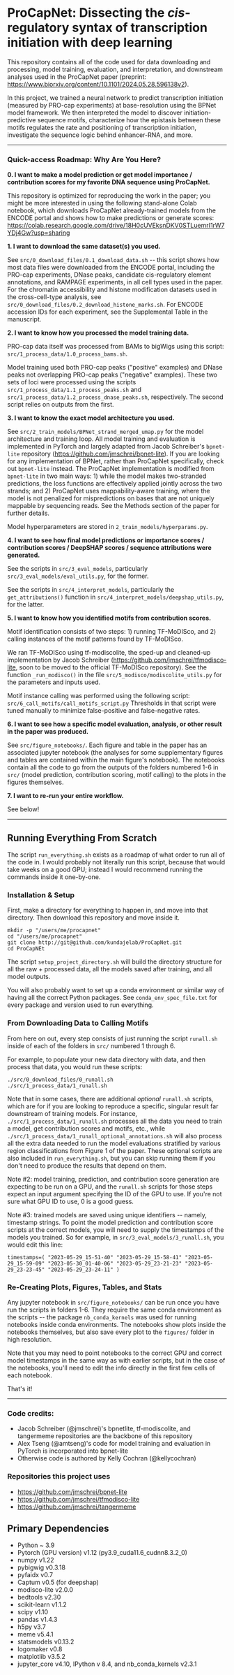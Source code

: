 # ProCapNet: Dissecting the *cis*-regulatory syntax of transcription initiation with deep learning

This repository contains all of the code used for data downloading and processing, model training, evaluation, and interpretation, and downstream analyses used in the ProCapNet paper (preprint: https://www.biorxiv.org/content/10.1101/2024.05.28.596138v2).

In this project, we trained a neural network to predict transcription initiation (measured by PRO-cap experiments) at base-resolution using the BPNet model framework. We then interpreted the model to discover initiation-predictive sequence motifs, characterize how the epistasis between these motifs regulates the rate and positioning of transcription initiation, investigate the sequence logic behind enhancer-RNA, and more.

---

### Quick-access Roadmap: Why Are You Here?

**0. I want to make a model prediction or get model importance / contribution scores for my favorite DNA sequence using ProCapNet.**

This repository is optimized for reproducing the work in the paper; you might be more interested in using the following stand-alone Colab notebook, which downloads ProCapNet already-trained models from the ENCODE portal and shows how to make predictions or generate scores: https://colab.research.google.com/drive/18H0cUVEksnDKV0STLuemrI1rW7YDj4Gw?usp=sharing 

**1. I want to download the same dataset(s) you used.**

See `src/0_download_files/0.1_download_data.sh` -- this script shows how most data files were downloaded from the ENCODE portal, including the PRO-cap experiments, DNase peaks, candidate cis-regulatory element annotations, and RAMPAGE experiments, in all cell types used in the paper. For the chromatin accessibility and histone modification datasets used in the cross-cell-type analysis, see `src/0_download_files/0.2_download_histone_marks.sh`. For ENCODE accession IDs for each experiment, see the Supplemental Table in the manuscript.

**2. I want to know how you processed the model training data.**

PRO-cap data itself was processed from BAMs to bigWigs using this script: `src/1_process_data/1.0_process_bams.sh`.

Model training used both PRO-cap peaks ("positive" examples) and DNase peaks not overlapping PRO-cap peaks ("negative" examples). These two sets of loci were processed using the scripts `src/1_process_data/1.1_process_peaks.sh` and `src/1_process_data/1.2_process_dnase_peaks.sh`, respectively. The second script relies on outputs from the first.

**3. I want to know the exact model architecture you used.**

See `src/2_train_models/BPNet_strand_merged_umap.py` for the model architecture and training loop. All model training and evaluation is implemented in PyTorch and largely adapted from Jacob Schreiber's `bpnet-lite` repository (https://github.com/jmschrei/bpnet-lite). If you are looking for any implementation of BPNet, rather than ProCapNet specifically, check out `bpnet-lite` instead. The ProCapNet implementation is modified from `bpnet-lite` in two main ways: 1) while the model makes two-stranded predictions, the loss functions are effectively applied jointly across the two strands; and 2) ProCapNet uses mappability-aware training, where the model is not penalized for mispredictions on bases that are not uniquely mappable by sequencing reads. See the Methods section of the paper for further details.

Model hyperparameters are stored in `2_train_models/hyperparams.py`.

**4. I want to see how final model predictions or importance scores / contribution scores / DeepSHAP scores / sequence attributions were generated.**

See the scripts in `src/3_eval_models`, particularly `src/3_eval_models/eval_utils.py`, for the former.

See the scripts in `src/4_interpret_models`, particularly the `get_attributions()` function in `src/4_interpret_models/deepshap_utils.py`, for the latter.

**5. I want to know how you identified motifs from contribution scores.**

Motif identification consists of two steps: 1) running TF-MoDISco, and 2) calling instances of the motif patterns found by TF-MoDISco.

We ran TF-MoDISco using tf-modiscolite, the sped-up and cleaned-up implementation by Jacob Schreiber (https://github.com/jmschrei/tfmodisco-lite, soon to be moved to the official TF-MoDISco repository). See the function `_run_modisco()` in the file `src/5_modisco/modiscolite_utils.py` for the parameters and inputs used.

Motif instance calling was performed using the following script: `src/6_call_motifs/call_motifs_script.py` Thresholds in that script were tuned manually to minimize false-positive and false-negative rates.

**6. I want to see how a specific model evaluation, analysis, or other result in the paper was produced.**

See `src/figure_notebooks/`. Each figure and table in the paper has an associated jupyter notebook (the analyses for some supplementary figures and tables are contained within the main figure's notebook). The notebooks contain all the code to go from the outputs of the folders numbered 1-6 in `src/` (model prediction, contribution scoring, motif calling) to the plots in the figures themselves.

**7. I want to re-run your entire workflow.**

See below!

---

## Running Everything From Scratch

The script `run_everything.sh` exists as a roadmap of what order to run all of the code in. I would probably not literally run this script, because that would take weeks on a good GPU; instead I would recommend running the commands inside it one-by-one.

### Installation & Setup

First, make a directory for everything to happen in, and move into that directory. Then download this repository and move inside it.

```
mkdir -p "/users/me/procapnet"
cd "/users/me/procapnet"
git clone http://git@github.com/kundajelab/ProCapNet.git
cd ProCapNEt
```

The script `setup_project_directory.sh` will build the directory structure for all the raw + processed data, all the models saved after training, and all model outputs.

You will also probably want to set up a conda environment or similar way of having all the correct Python packages. See `conda_env_spec_file.txt` for every package and version used to run everything.

### From Downloading Data to Calling Motifs

From here on out, every step consists of just running the script `runall.sh` inside of each of the folders in `src/` numbered 1 through 6.

For example, to populate your new data directory with data, and then process that data, you would run these scripts:
```
./src/0_download_files/0_runall.sh
./src/1_process_data/1_runall.sh
```
Note that in some cases, there are additional *optional* `runall.sh` scripts, which are for if you are looking to reproduce a specific, singular result far downstream of training models. For instance, `./src/1_process_data/1_runall.sh` processes all the data you need to train a model, get contribution scores and motifs, etc., while `./src/1_process_data/1_runall_optional_annotations.sh` will also process all the extra data needed to run the model evaluations stratified by various region classifications from Figure 1 of the paper. These optional scripts are also included in `run_everything.sh`, but you can skip running them if you don't need to produce the results that depend on them.

Note #2: model training, prediction, and contribution score generation are expecting to be run on a GPU, and the `runall.sh` scripts for those steps expect an input argument specifying the ID of the GPU to use. If you're not sure what GPU ID to use, 0 is a good guess. 

Note #3: trained models are saved using unique identifiers -- namely, timestamp strings. To point the model prediction and contribution score scripts at the correct models, you will need to supply the timestamps of the models you trained. So for example, in `src/3_eval_models/3_runall.sh`, you would edit this line:
```
timestamps=( "2023-05-29_15-51-40" "2023-05-29_15-58-41" "2023-05-29_15-59-09" "2023-05-30_01-40-06" "2023-05-29_23-21-23" "2023-05-29_23-23-45" "2023-05-29_23-24-11" )
```
### Re-Creating Plots, Figures, Tables, and Stats

Any jupyter notebook in `src/figure_notebooks/` can be run once you have run the scripts in folders 1-6. They require the same conda environment as the scripts -- the package `nb_conda_kernels` was used for running notebooks inside conda environments. The notebooks show plots inside the notebooks themselves, but also save every plot to the `figures/` folder in high resolution.

Note that you may need to point notebooks to the correct GPU and correct model timestamps in the same way as with earlier scripts, but in the case of the notebooks, you'll need to edit the info directly in the first few cells of each notebook.

That's it!

---

### Code credits:
- Jacob Schreiber (@jmschrei)'s bpnetlite, tf-modiscolite, and tangermeme repositories are the backbone of this repository
- Alex Tseng (@amtseng)'s code for model training and evaluation in PyTorch is incorporated into bpnet-lite
- Otherwise code is authored by Kelly Cochran (@kellycochran)

### Repositories this project uses
- https://github.com/jmschrei/bpnet-lite
- https://github.com/jmschrei/tfmodisco-lite
- https://github.com/jmschrei/tangermeme


## Primary Dependencies
- Python ~ 3.9
- Pytorch (GPU version) v1.12 (py3.9_cuda11.6_cudnn8.3.2_0)
- numpy v1.22
- pybigwig v0.3.18
- pyfaidx v0.7
- Captum v0.5 (for deepshap)
- modisco-lite v2.0.0
- bedtools v2.30
- scikit-learn v1.1.2
- scipy v1.10
- pandas v1.4.3
- h5py v3.7
- meme v5.4.1
- statsmodels v0.13.2
- logomaker v0.8
- matplotlib v3.5.2
- jupyter_core v4.10, IPython v 8.4, and nb_conda_kernels v2.3.1
